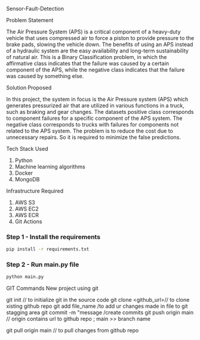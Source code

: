 Sensor-Fault-Detection

Problem Statement

The Air Pressure System (APS) is a critical component of a heavy-duty vehicle that uses compressed air to force a piston to provide pressure to the brake pads, slowing the vehicle down. The benefits of using an APS instead of a hydraulic system are the easy availability and long-term sustainability of natural air.
This is a Binary Classification problem, in which the affirmative class indicates that the failure was caused by a certain component of the APS, while the negative class indicates that the failure was caused by something else.

Solution Proposed

In this project, the system in focus is the Air Pressure system (APS) which generates pressurized air that are utilized in various functions in a truck, such as braking and gear changes. The datasets positive class corresponds to component failures for a specific component of the APS system. The negative class corresponds to trucks with failures for components not related to the APS system.
The problem is to reduce the cost due to unnecessary repairs. So it is required to minimize the false predictions.

Tech Stack Used

1.	Python
2.	Machine learning algorithms
3.	Docker
4.	MongoDB

Infrastructure Required
1.	AWS S3
2.	AWS EC2
3.	AWS ECR
4.	Git Actions


### Step 1 - Install the requirements

```bash
pip install -r requirements.txt
```

### Step 2 - Run main.py file

```bash
python main.py
```
GIT Commands
New project using git

git init  // to initialize git in the source code
git clone <github_url>// to clone xisting github repo
git add file_name /to add ur changes made in file to git stagging area
git commit -m "message /create commits
git push origin main // origin contains url to github repo ; main >> branch name 

git pull origin main // to pull changes from github repo
